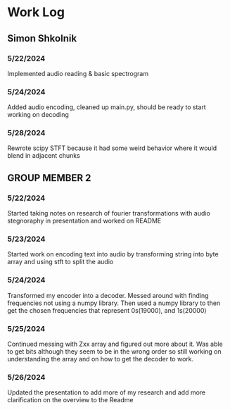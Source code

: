 # Work Log

## Simon Shkolnik

### 5/22/2024

Implemented audio reading & basic spectrogram

### 5/24/2024

Added audio encoding, cleaned up main.py, should be ready to start working on decoding

### 5/28/2024

Rewrote scipy STFT because it had some weird behavior where it would blend in adjacent chunks

## GROUP MEMBER 2

### 5/22/2024

Started taking notes on research of fourier transformations with audio stegnoraphy in presentation and worked on README

### 5/23/2024

Started work on encoding text into audio by transforming string into byte array and using stft to split the audio

### 5/24/2024

Transformed my encoder into a decoder. Messed around with finding frequencies not using a numpy library. Then used a numpy library to then get the chosen frequencies that represent 0s(19000), and 1s(20000)

### 5/25/2024

Continued messing with Zxx array and figured out more about it. Was able to get bits although they seem to be in the wrong order so still working on understanding the array and on how to get the decoder to work.

### 5/26/2024

Updated the presentation to add more of my research and add more clarification on the overview to the Readme